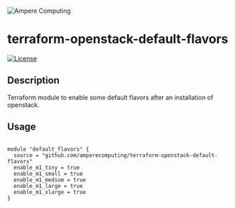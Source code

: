 ![Ampere Computing](https://avatars2.githubusercontent.com/u/34519842?s=400&u=1d29afaac44f477cbb0226139ec83f73faefe154&v=4)

# terraform-openstack-default-flavors

[![License](https://img.shields.io/badge/License-Apache%202.0-blue.svg)](https://opensource.org/licenses/Apache-2.0)


## Description

Terraform module to enable some default flavors after an installation of openstack.

## Usage

```

module "default_flavors" {
  source = "github.com/amperecomputing/terraform-openstack-default-flavors"
  enable_m1_tiny = true
  enable_m1_small = true
  enable_m1_medium = true
  enable_m1_large = true
  enable_m1_xlarge = true
}

```
